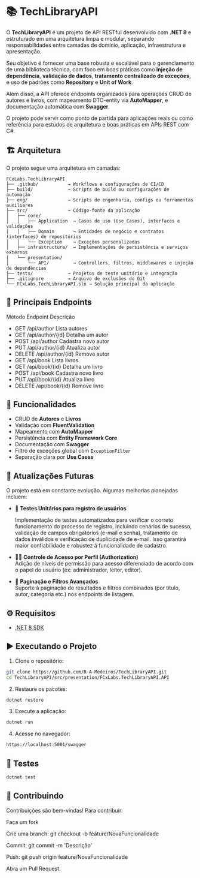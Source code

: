 # 📚 TechLibraryAPI

O **TechLibraryAPI** é um projeto de API RESTful desenvolvido com **.NET 8** e estruturado em uma arquitetura limpa e modular, separando responsabilidades entre camadas de domínio, aplicação, infraestrutura e apresentação. 

Seu objetivo é fornecer uma base robusta e escalável para o gerenciamento de uma biblioteca técnica, com foco em boas práticas como **injeção de dependência**, **validação de dados**, **tratamento centralizado de exceções**, e uso de padrões como **Repository** e **Unit of Work**.

Além disso, a API oferece endpoints organizados para operações CRUD de autores e livros, com mapeamento DTO-entity via **AutoMapper**, e documentação automática com **Swagger**.

O projeto pode servir como ponto de partida para aplicações reais ou como referência para estudos de arquitetura e boas práticas em APIs REST com C#.


## 🏗️ Arquitetura

O projeto segue uma arquitetura em camadas:
```
FCxLabs.TechLibraryAPI
├── .github/           → Workflows e configurações de CI/CD
├── build/             → Scripts de build ou configurações de automação
├── eng/               → Scripts de engenharia, configs ou ferramentas auxiliares
├── src/               → Código-fonte da aplicação
│   ├── core/
│   │   ├── Application  → Casos de uso (Use Cases), interfaces e validações
│   │   ├── Domain       → Entidades de negócio e contratos (interfaces) de repositórios
│   │   └── Exception    → Exceções personalizadas
│   ├── infrastructure/  → Implementações de persistência e serviços externos
│   └── presentation/
│       └── API/         → Controllers, filtros, middlewares e injeção de dependências
├── tests/             → Projetos de teste unitário e integração
├── .gitignore         → Arquivo de exclusões do Git
└── FCxLabs.TechLibraryAPI.sln → Solução principal da aplicação
```

## 📂 Principais Endpoints

Método	Endpoint	Descrição

- GET	/api/author	Lista autores
- GET	/api/author/{id}	Detalha um autor
- POST	/api/author	Cadastra novo autor
- PUT	/api/author/{id}	Atualiza autor
- DELETE	/api/author/{id}	Remove autor
- GET	/api/book	Lista livros
- GET	/api/book/{id}	Detalha um livro
- POST	/api/book	Cadastra novo livro
- PUT	/api/book/{id}	Atualiza livro
- DELETE	/api/book/{id}	Remove livro

  
## 🚀 Funcionalidades

- CRUD de **Autores** e **Livros**
- Validação com **FluentValidation**
- Mapeamento com **AutoMapper**
- Persistência com **Entity Framework Core**
- Documentação com **Swagger**
- Filtro de exceções global com `ExceptionFilter`
- Separação clara por **Use Cases**


## 🔮 Atualizações Futuras

O projeto está em constante evolução. Algumas melhorias planejadas incluem:

- 🧪 **Testes Unitários para registro de usuários**
 
   Implementação de testes automatizados para verificar o correto funcionamento do processo de registro, incluindo cenários de sucesso, validação de campos obrigatórios (e-mail e senha), tratamento de dados         inválidos e verificação de duplicidade de e-mail. Isso garantirá maior confiabilidade e robustez à funcionalidade de cadastro.

- 🧑‍💻 **Controle de Acesso por Perfil (Authorization)**  
  Adição de níveis de permissão para acesso diferenciado de acordo com o papel do usuário (ex: administrador, leitor, editor).

- 📄 **Paginação e Filtros Avançados**  
  Suporte à paginação de resultados e filtros combinados (por título, autor, categoria etc.) nos endpoints de listagem.


## ⚙️ Requisitos

- [.NET 8 SDK](https://dotnet.microsoft.com/en-us/download)

## ▶️ Executando o Projeto

1. Clone o repositório:

```bash
git clone https://github.com/R-A-Medeiros/TechLibraryAPI.git
cd TechLibraryAPI/src/presentation/FCxLabs.TechLibraryAPI.API
```
2. Restaure os pacotes:
```bash
dotnet restore
```
3. Execute a aplicação:
```bash
dotnet run
```
4. Acesse no navegador:
```bash
https://localhost:5001/swagger
```
## 🧪 Testes

```bash
dotnet test
```

## 📘 Contribuindo
Contribuições são bem-vindas!
Para contribuir:

Faça um fork

Crie uma branch: git checkout -b feature/NovaFuncionalidade

Commit: git commit -m 'Descrição'

Push: git push origin feature/NovaFuncionalidade

Abra um Pull Request.

